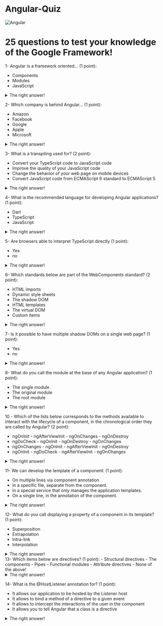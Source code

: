 # Angular-Quiz
![Angular](https://loga-engineering.com/wp-content/uploads/2019/10/angular-logo.png)

# 25 questions to test your knowledge of the Google Framework!

  1- Angular is a framework oriented… (1 point): 
   - Components
   - Modules
   - JavaScript
   <details>
  <summary>The right answer!</summary>
   Components
  </details>
  
  2- Which company is behind Angular... (1 point):
   - Amazon
   - Facebook
   - Google
   - Apple
   - Microsoft
   <details>
  <summary>The right answer!</summary>
   Google 
  </details>
  
  3- What is a transpiling  used for? (2 point): 
   - Convert your TypeScript code to JavaScript code
   - Improve the quality of your JavaScript code
   - Change the behavior of your web page on mobile devices
   - Convert JavaScript code from ECMAScript 6 standard to ECMAScript 5
   <details>
  <summary>The right answer!</summary>
   Convert JavaScript code from ECMAScript 6 standard to ECMAScript 5 
  </details>
  
  4- What is the recommended language for developing Angular applications? (1 point):
   - Dart
   - TypeScript
   - JavaScript
   <details>
  <summary>The right answer!</summary>
   TypeScript
  </details>
  
  5- Are browsers able to interpret TypeScript directly (1 point):
   - Yes
   - no
   <details>
  <summary>The right answer!</summary>
   No
  </details>
  
  6- Which standards below are part of the WebComponents standard? (2 point):
   - HTML imports
   - Dynamic style sheets
   - The shadow DOM
   - HTML templates
   - The virtual DOM
   - Custom items
   <details>
  <summary>The right answer!</summary>
   * HTML imports
   * The shadow DOM
   * HTML templates
   * Custom items
  </details>   
  
  7- Is it possible to have multiple shadow DOMs on a single web page? (1 point):
   - Yes
   - no
   <details>
  <summary>The right answer!</summary>
   Yes
  </details>

  8- What do you call the module at the base of any Angular application? (1 point):
   - The single module
   - The original module
   - The root module
   <details>
  <summary>The right answer!</summary>
   The root module
  </details> 

  10 - Which of the lists below corresponds to the methods available to interact with the lifecycle of a component, in the chronological order they are called by Angular? (2 point):
   - ngOnInit - ngAfterViewInit - ngOnChanges - ngOnDestroy
   - ngDoCheck - ngOnInit - ngOnDestroy - ngOnChanges
   - ngOnChanges - ngOnInit - ngAfterViewInit - ngOnDestroy
   - ngOnInit - ngDoCheck - ngAfterViewInit - ngOnChanges
   <details>
  <summary>The right answer!</summary>
   ngOnChanges - ngOnInit - ngAfterViewInit - ngOnDestroy
  </details>
  

  11- We can develop the template of a component: (1 point):
   - On multiple lines via component annotation
   - In a specific file, separate from the component.
   - In a special service that only manages the application templates.
   - On a single line, in the annotation of the component.
   
   <details>
  <summary>The right answer!</summary>
   - On multiple lines via component annotation.
   - In a specific file, separate from the component.
   - On a single line, in the annotation of the component.
  </details>   
  
  12- What do you call displaying a property of a component in its template? (1 point):
   - Superposition
   - Extrapolation
   - Intra-link
   - Interpolation
   
   <details>
  <summary>The right answer!</summary>
   Interpolation
  </details>
  13- Which items below are directives? (1 point):
   - Structural directives
   - The components
   - Pipes
   - Functional modules
   - Attribute directives
   - None of the above!
   
   <details>
  <summary>The right answer!</summary>
    - Structural directives
    - The components
    - Attribute directives
  </details>
  
   14- What is the @HostListener annotation for? (1 point):
   - It allows our application to be hosted by the Listener host
   - It allows to bind a method of a directive to a given event
   - It allows to intercept the interactions of the user in the component
   - It allows you to tell Angular that a class is a directive
   
   <details>
  <summary>The right answer!</summary>
   It allows to bind a method of a directive to a given event
  </details>
  
